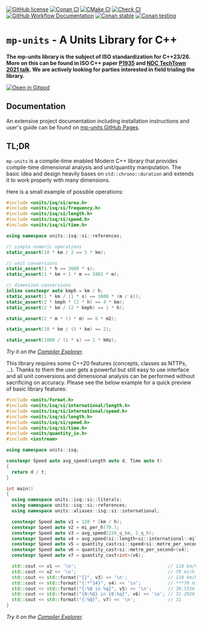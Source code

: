 [![GitHub license](https://img.shields.io/github/license/mpusz/units?cacheSeconds=3600&color=informational&label=License)](./LICENSE.md)
[![Conan CI](https://img.shields.io/github/workflow/status/mpusz/units/Conan%20CI/master?label=Conan%20CI)](https://github.com/mpusz/units/actions?query=workflow%3A%22Conan%20CI%22+branch%3Amaster)
[![CMake CI](https://img.shields.io/github/workflow/status/mpusz/units/CMake%20Test%20Package%20CI/master?label=CMake%20CI)](https://github.com/mpusz/units/actions?query=workflow%3A%22CMake+Test+Package+CI%22+branch%3Amaster)
[![Check CI](https://img.shields.io/github/workflow/status/mpusz/units/Check%20CI/master?label=Check%20CI)](https://github.com/mpusz/units/actions?query=workflow%3A%22Check%20CI%22+branch%3Amaster)
[![GitHub Workflow Documentation](https://img.shields.io/github/workflow/status/mpusz/units/Documentation/master?label=Documentation%20CI)](https://github.com/mpusz/units/actions?query=workflow%3ADocumentation+branch%3Amaster)
[![Conan stable](https://img.shields.io/badge/ConanCenter-0.7.0%3Astable-blue)](https://conan.io/center/mp-units)
[![Conan testing](https://img.shields.io/badge/mpusz.jfrog.io-0.8.0%3Atesting-blue)](https://mpusz.jfrog.io/ui/packages/conan:%2F%2Fmp-units/0.8.0)

# `mp-units` - A Units Library for C++

**The mp-units library is the subject of ISO standardization for C++23/26. More on this can
be found in ISO C++ paper [P1935](https://wg21.link/p1935) and
[NDC TechTown 2021 talk](https://www.youtube.com/watch?v=nudq58d0TFc). We are actively looking for
parties interested in field trialing the library.**

[![Open in Gitpod](https://gitpod.io/button/open-in-gitpod.svg)](https://gitpod.io/#https://github.com/mpusz/units)


## Documentation

An extensive project documentation including installation instructions and user's
guide can be found on [mp-units GitHub Pages](https://mpusz.github.io/units).


## TL;DR

`mp-units` is a compile-time enabled Modern C++ library that provides compile-time dimensional
analysis and unit/quantity manipulation. The basic idea and design heavily bases on
`std::chrono::duration` and extends it to work properly with many dimensions.

Here is a small example of possible operations:

```cpp
#include <units/isq/si/area.h>
#include <units/isq/si/frequency.h>
#include <units/isq/si/length.h>
#include <units/isq/si/speed.h>
#include <units/isq/si/time.h>

using namespace units::isq::si::references;

// simple numeric operations
static_assert(10 * km / 2 == 5 * km);

// unit conversions
static_assert(1 * h == 3600 * s);
static_assert(1 * km + 1 * m == 1001 * m);

// dimension conversions
inline constexpr auto kmph = km / h;
static_assert(1 * km / (1 * s) == 1000 * (m / s));
static_assert(2 * kmph * (2 * h) == 4 * km);
static_assert(2 * km / (2 * kmph) == 1 * h);

static_assert(2 * m * (3 * m) == 6 * m2);

static_assert(10 * km / (5 * km) == 2);

static_assert(1000 / (1 * s) == 1 * kHz);
```

_Try it on the [Compiler Explorer](https://godbolt.org/z/5dvY8Woh1)._

This library requires some C++20 features (concepts, classes as NTTPs, ...). Thanks to
them the user gets a powerful but still easy to use interface and all unit conversions
and dimensional analysis can be performed without sacrificing on accuracy. Please see
the below example for a quick preview of basic library features:

```cpp
#include <units/format.h>
#include <units/isq/si/international/length.h>
#include <units/isq/si/international/speed.h>
#include <units/isq/si/length.h>
#include <units/isq/si/speed.h>
#include <units/isq/si/time.h>
#include <units/quantity_io.h>
#include <iostream>

using namespace units::isq;

constexpr Speed auto avg_speed(Length auto d, Time auto t)
{
  return d / t;
}

int main()
{
  using namespace units::isq::si::literals;
  using namespace units::isq::si::references;
  using namespace units::aliases::isq::si::international;

  constexpr Speed auto v1 = 110 * (km / h);
  constexpr Speed auto v2 = mi_per_h(70.);
  constexpr Speed auto v3 = avg_speed(220_q_km, 2_q_h);
  constexpr Speed auto v4 = avg_speed(si::length<si::international::mile>(140), si::time<si::hour>(2));
  constexpr Speed auto v5 = quantity_cast<si::speed<si::metre_per_second>>(v3);
  constexpr Speed auto v6 = quantity_cast<si::metre_per_second>(v4);
  constexpr Speed auto v7 = quantity_cast<int>(v6);

  std::cout << v1 << '\n';                                  // 110 km/h
  std::cout << v2 << '\n';                                  // 70 mi/h
  std::cout << std::format("{}", v3) << '\n';               // 110 km/h
  std::cout << std::format("{:*^14}", v4) << '\n';          // ***70 mi/h****
  std::cout << std::format("{:%Q in %q}", v5) << '\n';      // 30.5556 in m/s
  std::cout << std::format("{0:%Q} in {0:%q}", v6) << '\n'; // 31.2928 in m/s
  std::cout << std::format("{:%Q}", v7) << '\n';            // 31
}
```

_Try it on the [Compiler Explorer](https://godbolt.org/z/bcb87Kvea)._
